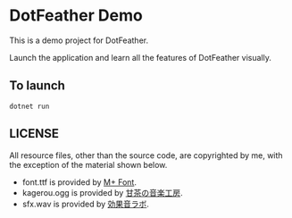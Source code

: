 # DotFeather Demo

This is a demo project for DotFeather.

Launch the application and learn all the features of DotFeather visually.

## To launch

```
dotnet run
```


## LICENSE

All resource files, other than the source code, are copyrighted by me, with the exception of the material shown below.

- font.ttf is provided by [M+ Font](https://mplus-fonts.osdn.jp/).
- kagerou.ogg is provided by [甘茶の音楽工房](https://amachamusic.chagasi.com/).
- sfx.wav is provided by [効果音ラボ](https://soundeffect-lab.info/).

